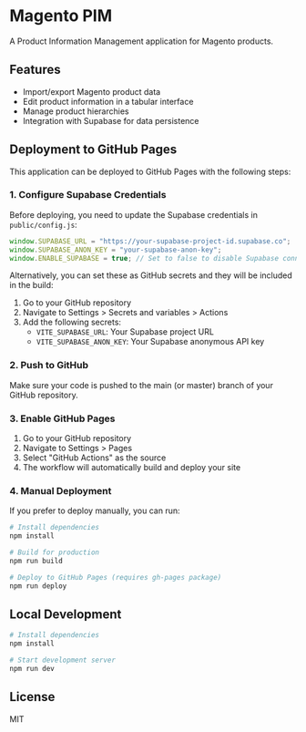 # Magento PIM

A Product Information Management application for Magento products.

## Features

- Import/export Magento product data
- Edit product information in a tabular interface
- Manage product hierarchies
- Integration with Supabase for data persistence

## Deployment to GitHub Pages

This application can be deployed to GitHub Pages with the following steps:

### 1. Configure Supabase Credentials

Before deploying, you need to update the Supabase credentials in `public/config.js`:

```javascript
window.SUPABASE_URL = "https://your-supabase-project-id.supabase.co";
window.SUPABASE_ANON_KEY = "your-supabase-anon-key";
window.ENABLE_SUPABASE = true; // Set to false to disable Supabase connection
```

Alternatively, you can set these as GitHub secrets and they will be included in the build:

1. Go to your GitHub repository
2. Navigate to Settings > Secrets and variables > Actions
3. Add the following secrets:
   - `VITE_SUPABASE_URL`: Your Supabase project URL
   - `VITE_SUPABASE_ANON_KEY`: Your Supabase anonymous API key

### 2. Push to GitHub

Make sure your code is pushed to the main (or master) branch of your GitHub repository.

### 3. Enable GitHub Pages

1. Go to your GitHub repository
2. Navigate to Settings > Pages
3. Select "GitHub Actions" as the source
4. The workflow will automatically build and deploy your site

### 4. Manual Deployment

If you prefer to deploy manually, you can run:

```bash
# Install dependencies
npm install

# Build for production
npm run build

# Deploy to GitHub Pages (requires gh-pages package)
npm run deploy
```

## Local Development

```bash
# Install dependencies
npm install

# Start development server
npm run dev
```

## License

MIT 